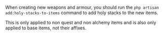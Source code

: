 When creating new weapons and armour, you should run the `php artisan add:holy-stacks-to-items` command
to add holy stacks to the new items.

This is only applied to non quest and non alchemy items and is also only applied to base items, not their affixes.
